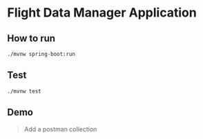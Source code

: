 # Flight Data Manager Application

## How to run
```shell
./mvnw spring-boot:run
```

## Test
```shell
./mvnw test
```

## Demo

> Add a postman collection
